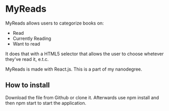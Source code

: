 # MyReads

MyReads allows users to categorize books on:

- Read
- Currently Reading
- Want to read

It does that with a HTML5 selector that allows the user to choose whetever they've read it, e.t.c.

MyReads is made with React.js.
This is a part of my nanodegree.
## How to install

Download the file from Github or clone it. Afterwards use npm install and then npm start to start the application. 
